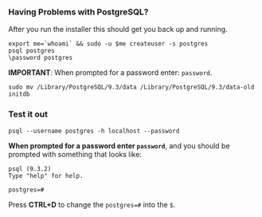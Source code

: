 ### Having Problems with PostgreSQL?

After you run the installer this should get you back up and running.

```
export me=`whoami` && sudo -u $me createuser -s postgres
psql postgres
\password postgres
```

**IMPORTANT**: When prompted for a password enter: `password`.

```
sudo mv /Library/PostgreSQL/9.3/data /Library/PostgreSQL/9.3/data-old
initdb
```


### Test it out

```
psql --username postgres -h localhost --password
```

**When prompted for a password enter `password`**, and you should be prompted with something that looks like:

```
psql (9.3.2)
Type "help" for help.

postgres=#
```

Press **CTRL+D** to change the `postgres=#` into the `$`.

